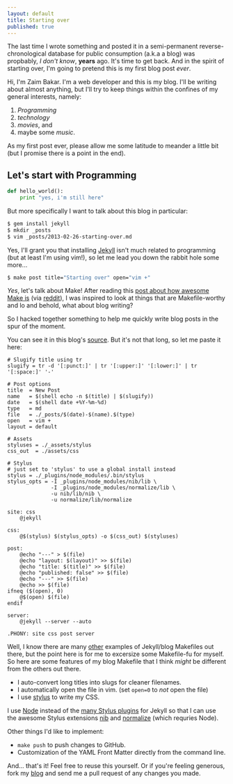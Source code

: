 ```yaml
---
layout: default
title: Starting over
published: true
---
```


The last time I wrote something and posted it in a semi-permanent
reverse-chronological database for public consumption (a.k.a a blog) was
propbably, *I don't know*, **years** ago. It's time to get back. And in the
spirit of starting over, I'm going to pretend this is my first blog post
*ever*.

Hi, I'm Zaim Bakar. I'm a web developer and this is my blog. I'll be writing
about almost anything, but I'll try to keep things within the confines of my
general interests, namely:

1. *Programming*
2. *technology*
3. *movies*, and
4. maybe some *music*.

As my first post ever, please allow me some latitude to meander a little bit
(but I promise there is a point in the end).

## Let's start with Programming

```python
def hello_world():
    print "yes, i'm still here"
```

But more specifically I want to talk about this blog in particular:

```bash
$ gem install jekyll
$ mkdir _posts
$ vim _posts/2013-02-26-starting-over.md
```

Yes, I'll grant you that installing [Jekyll](http://jekyllrb.com/) isn't
much related to programming (but at least I'm using vim!), so let me lead you
down the rabbit hole some more...

```bash
$ make post title="Starting over" open="vim +"
```

*Yes*, let's talk about Make! After reading this
[post about how awesome Make is](http://bost.ocks.org/mike/make/) (via
[reddit](http://www.reddit.com/r/programming/comments/195iz1/why_use_make/)), I
was inspired to look at things that are Makefile-worthy and lo and behold, what
about blog writing?

So I hacked together something to help me quickly write blog posts in the
spur of the moment.

You can see it in this blog's [source](http://github.com/zaim/zaim.github.com). 
But it's not that long, so let me paste it here:

```make
# Slugify title using tr
slugify = tr -d '[:punct:]' | tr '[:upper:]' '[:lower:]' | tr '[:space:]' '-'

# Post options
title  = New Post
name   = $(shell echo -n $(title) | $(slugify))
date   = $(shell date +%Y-%m-%d)
type   = md
file   = ./_posts/$(date)-$(name).$(type)
open   = vim +
layout = default

# Assets
styluses = ./_assets/stylus
css_out  = ./assets/css

# Stylus
# just set to 'stylus' to use a global install instead
stylus = ./_plugins/node_modules/.bin/stylus
stylus_opts = -I _plugins/node_modules/nib/lib \
			  -I _plugins/node_modules/normalize/lib \
			  -u nib/lib/nib \
			  -u normalize/lib/normalize

site: css
	@jekyll

css:
	@$(stylus) $(stylus_opts) -o $(css_out) $(styluses)

post:
	@echo "---" > $(file)
	@echo "layout: $(layout)" >> $(file)
	@echo "title: $(title)" >> $(file)
	@echo "published: false" >> $(file)
	@echo "---" >> $(file)
	@echo >> $(file)
ifneq ($(open), 0)
	@$(open) $(file)
endif

server:
	@jekyll --server --auto

.PHONY: site css post server
```

Well, I know there are many
[other](http://grahamc.com/blog/using-make-to-manage-jekyll/) examples of
Jekyll/blog Makefiles out there, but the point here is for me to excersize some
Makefile-fu for myself. So here are some features of my blog Makefile that I
think *might* be different from the others out there.

- I auto-convert long titles into slugs for cleaner filenames.
- I automatically open the file in vim. (set `open=0` to *not* open the file)
- I use [stylus](http://learnboost.github.com/stylus/) to write my CSS.

I use [Node](http://nodejs.org) instead of the 
[many Stylus plugins](https://github.com/mojombo/jekyll/wiki/Plugins)
for Jekyll so that I can use the awesome Stylus extensions
[nib](http://visionmedia.github.com/nib/) and 
[normalize](https://github.com/nulltask/normalize.styl) (which requries Node).

Other things I'd like to implement:

- `make push` to push changes to GitHub.
- Customization of the YAML Front Matter directly from the command line.

And... that's it! Feel free to reuse this yourself. Or if you're feeling generous,
fork my [blog](http://github.com/zaim/zaim.github.com) and send me a pull 
request of any changes you made.

